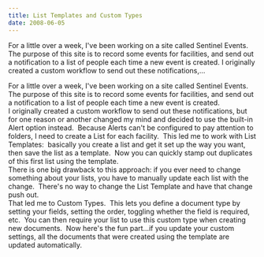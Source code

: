 ```yaml
---
title: List Templates and Custom Types
date: 2008-06-05
---
```


For a little over a week, I've been working on a site called Sentinel Events.  The purpose of this site is to record some events for facilities, and send out a notification to a list of people each time a new event is created. I originally created a custom workflow to send out these notifications,…


<!-- end -->

For a little over a week, I've been working on a site called Sentinel Events.  The purpose of this site is to record some events for facilities, and send out a notification to a list of people each time a new event is created.  
 I originally created a custom workflow to send out these notifications, but for one reason or another changed my mind and decided to use the built-in Alert option instead.  Because Alerts can't be configured to pay attention to folders, I need to create a List for each facility.  This led me to work with List Templates:  basically you create a list and get it set up the way you want, then save the list as a template.  Now you can quickly stamp out duplicates of this first list using the template.  
 There is one big drawback to this approach: if you ever need to change something about your lists, you have to manually update each list with the change.  There's no way to change the List Template and have that change push out.  
 That led me to Custom Types.  This lets you define a document type by setting your fields, setting the order, toggling whether the field is required, etc.  You can then require your list to use this custom type when creating new documents.  Now here's the fun part…if you update your custom settings, all the documents that were created using the template are updated automatically.

